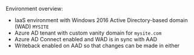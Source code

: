 Environment overview:
- IaaS environment with Windows 2016 Active Directory-based domain (WAD) `MYSITE`
- Azure AD tenant with custom vanity domain for `mysite.com`
- Azure AD Connect enabled and WAD is in sync with AAD
- Writeback enabled on AAD so that changes can be made in either 
